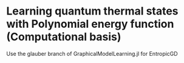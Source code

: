 # Learning quantum thermal states with Polynomial energy function (Computational basis) #


Use the glauber branch of  GraphicalModelLearning.jl for EntropicGD
